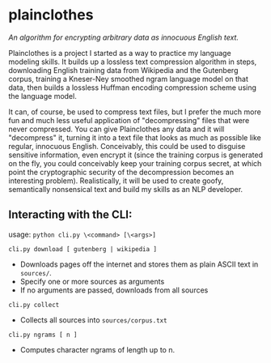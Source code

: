 # plainclothes

*An algorithm for encrypting arbitrary data as innocuous English text.*

Plainclothes is a project I started as a way to practice my language modeling skills. 
It builds up a lossless text compression algorithm in steps, downloading English training
data from Wikipedia and the Gutenberg corpus, training a Kneser-Ney smoothed ngram language 
model on that data, then builds a lossless Huffman encoding compression scheme using the
language model. 

It can, of course, be used to compress text files, but I prefer the much more fun and much 
less useful application of "decompressing" files that were never compressed. You can give 
Plainclothes any data and it will "decompress" it, turning it into a text file that looks 
as much as possible like regular, innocuous English. Conceivably, this could be used to 
disguise sensitive information, even encrypt it (since the training corpus is generated
on the fly, you could conceivably keep your training corpus secret, at which point the 
cryptographic security of the decompression becomes an interesting problem). Realistically,
it will be used to create goofy, semantically nonsensical text and build my skills as
an NLP developer.

## Interacting with the CLI:

usage: `python cli.py \<command> [\<args>]`

`cli.py download [ gutenberg | wikipedia ]`
- Downloads pages off the internet and stores them as plain ASCII text in `sources/`.
- Specify one or more sources as arguments
- If no arguments are passed, downloads from all sources

`cli.py collect`
- Collects all sources into `sources/corpus.txt`

`cli.py ngrams [ n ]`
- Computes character ngrams of length up to n.
